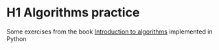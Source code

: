 # H1 Algorithms practice

Some exercises from the book [Introduction to algorithms](https://www.amazon.com/Introduction-Algorithms-3rd-MIT-Press/dp/0262033844) implemented in Python

